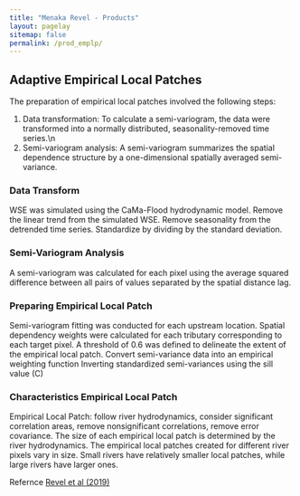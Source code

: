 ```yaml
---
title: "Menaka Revel - Products"
layout: pagelay
sitemap: false
permalink: /prod_emplp/
---
```


## Adaptive Empirical Local Patches
The preparation of empirical local patches involved the following steps:
1. Data transformation: To calculate a semi-variogram, the data were transformed into a normally distributed, seasonality-removed time series.\n
2. Semi-variogram analysis: A semi-variogram summarizes the spatial dependence structure by a one-dimensional spatially averaged semi-variance.

### Data Transform
WSE was simulated using the CaMa-Flood hydrodynamic model. 
Remove the linear trend from the simulated WSE. 
Remove seasonality from the detrended time series. 
Standardize by dividing by the standard deviation.

### Semi-Variogram Analysis
A semi-variogram was calculated for each pixel using the average squared difference between all pairs of values separated by the spatial distance lag.

### Preparing Empirical Local Patch
Semi-variogram fitting was conducted for each upstream location. 
Spatial dependency weights were calculated for each tributary corresponding to each target pixel. 
A threshold of 0.6 was defined to delineate the extent of the empirical local patch.
Convert semi-variance data into an empirical weighting function
Inverting standardized semi-variances using the sill value (C)

### Characteristics Empirical Local Patch
Empirical Local Patch: follow river hydrodynamics, consider significant correlation areas, remove nonsignificant correlations, remove error covariance.
The size of each empirical local patch is determined by the river hydrodynamics. The empirical local patches created for different river pixels vary in size. Small rivers have relatively smaller local patches, while large rivers have larger ones.

Refernce 
[Revel et al (2019)](https://doi.org/10.2208/jscejhe.74.5_I_157)
